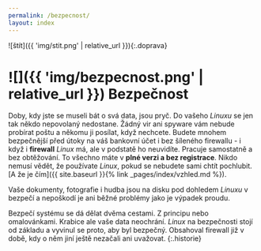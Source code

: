 ```yaml
---
permalink: /bezpecnost/
layout: index
---
```

![štít]({{ 'img/stit.png' | relative_url }}){:.doprava}

# ![]({{ 'img/bezpecnost.png' | relative_url }}) Bezpečnost

Doby, kdy jste se museli bát o svá data, jsou pryč. Do vašeho *Linuxu* se jen tak někdo nepovolaný nedostane. Žádný vir ani spyware vám nebude probírat poštu a někomu ji posílat, když nechcete. Budete mnohem bezpečnější před útoky na váš bankovní účet i bez šíleného firewallu - i když i **firewall** *Linux* má, ale v podstatě ho neuvidíte. Pracuje samostatně a bez obtěžování. To všechno máte v **plné verzi a bez registrace**. Nikdo nemusí vědět, že používate *Linux*, pokud se nebudete sami chtít pochlubit. [A že je čím]({{ site.baseurl }}{% link _pages/index/vzhled.md %}).

Vaše dokumenty, fotografie i hudba jsou na disku pod dohledem *Linuxu* v bezpečí a nepoškodí je ani běžné problémy jako je výpadek proudu.

Bezpečí systému se dá dělat dvěma cestami. Z principu nebo omalovánkami. Krabice ale vaše data neochrání. *Linux* na bezpečnosti stojí od základu a vyvinul se proto, aby byl bezpečný. Obsahoval firewall již v době, kdy o něm jiní ještě nezačali ani uvažovat.
{:.historie}
